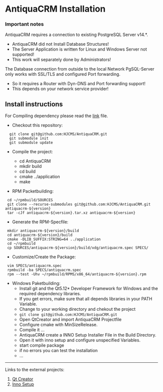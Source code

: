 # AntiquaCRM Installation

### Important notes

AntiquaCRM requires a connection to existing PostgreSQL Server v14.*.
  - AntiquaCRM did not Install Database Structures!
  - The Server Application is written for Linux and Windows Server not supported!
  - This work will separately done by Administrators!

The Database connection from outside to the local Network PgSQL-Server only works with SSL/TLS and configured Port forwarding.
  - So it requires a Router with Dyn-DNS and Port forwarding support!
  - This depends on your network service provider!

## Install instructions

For Compiling dependency please read the [link](PACKETBUILDERS.md "PACKETBUILDERS.md") file.

- Checkout this repository:
```
  git clone git@github.com:HJCMS/AntiquaCRM.git
  git submodule init
  git submodule update
```

- Compile the project:
  - cd AntiquaCRM
  - mkdir build
  - cd build
  - cmake ../application
  - make

- RPM Packetbuilding:
```
 cd ~/rpmbuild/SOURCES
 git clone --recurse-submodules git@github.com:HJCMS/AntiquaCRM.git antiquacrm-${version}
 tar -cJf antiquacrm-${version}.tar.xz antiquacrm-${version}
```

  - Generate the RPM-Specfile:
```
 mkdir antiquacrm-${version}/build
 cd antiquacrm-${version}/build
 cmake -DLIB_SUFFIX:STRING=64 ../application
 cd ~/rpmbuild
 cp SOURCES/antiquacrm-${version}/build/xdg/antiquacrm.spec SPECS/
```

  - Customize/Create the Package:
```
 vim SPECS/antiquacrm.spec
 rpmbuild -ba SPECS/antiquacrm.spec
 rpm --test -Uhv ~/rpmbuild/RPMS/x86_64/antiquacrm-${version}.rpm
```

- Windows Paketbuilding:
  - Install git and the Qt5.12* Developer Framework for Windows and the required dependency libraries.
  - If you get errors, make sure that all depends libraries in your PATH Variable.
  - Change to your working directory and chekout the project
  - `git clone git@github.com:HJCMS/AntiquaCRM.git`
  - Open QtCreator and import AntiquaCRM Projectfile
  - Configure cmake with MinSizeRelease.
  - Compile it ...
  - AntiquaCRM create a INNO Setup Installer File in the Build Directory.
  - Open it with inno setup and configure unspecified Variables.
  - start compile package
  - if no errors you can test the installation
  - ...

---

Links to the external projects:

1. <a href="https://www.qt.io/product/development-tools">Qt Creator</a>
2. <a href="https://jrsoftware.org/isinfo.php">Inno Setup</a>
